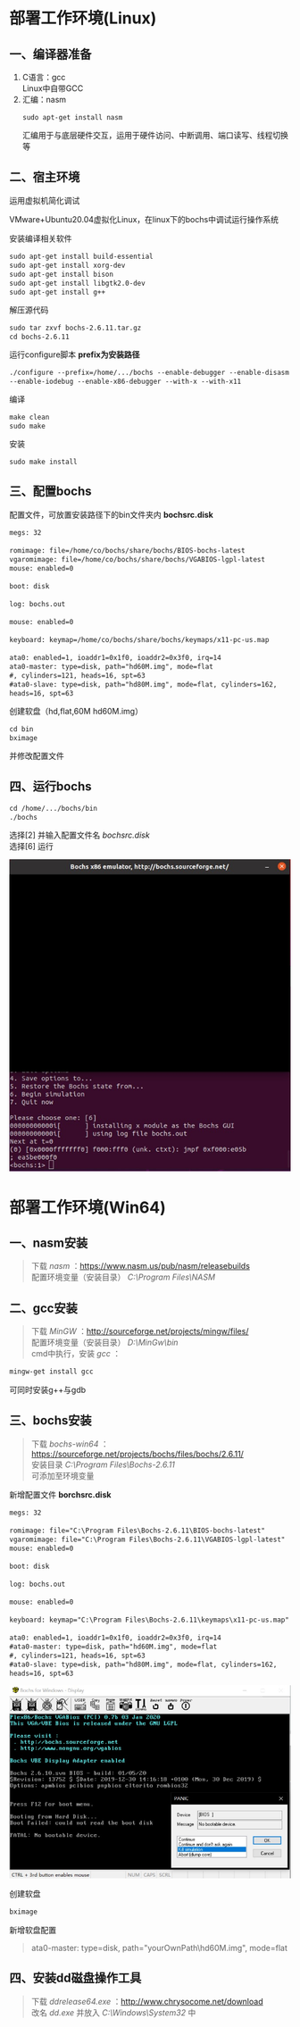 # 部署工作环境(Linux)
## 一、编译器准备
1. C语言：gcc  
   Linux中自带GCC
2. 汇编：nasm
   ```shell
   sudo apt-get install nasm
   ```
   汇编用于与底层硬件交互，运用于硬件访问、中断调用、端口读写、线程切换等
## 二、宿主环境
运用虚拟机简化调试

VMware+Ubuntu20.04虚拟化Linux，在linux下的bochs中调试运行操作系统

安装编译相关软件
```shell
sudo apt-get install build-essential
sudo apt-get install xorg-dev
sudo apt-get install bison
sudo apt-get install libgtk2.0-dev
sudo apt-get install g++
```
解压源代码
```shell
sudo tar zxvf bochs-2.6.11.tar.gz
cd bochs-2.6.11
```
运行configure脚本 **prefix为安装路径**
```shell
./configure --prefix=/home/.../bochs --enable-debugger --enable-disasm --enable-iodebug --enable-x86-debugger --with-x --with-x11
```
编译
```shell
make clean
sudo make
```
安装
```shell
sudo make install 
```
## 三、配置bochs
配置文件，可放置安装路径下的bin文件夹内
**bochsrc.disk**
```
megs: 32

romimage: file=/home/co/bochs/share/bochs/BIOS-bochs-latest
vgaromimage: file=/home/co/bochs/share/bochs/VGABIOS-lgpl-latest
mouse: enabled=0

boot: disk

log: bochs.out

mouse: enabled=0

keyboard: keymap=/home/co/bochs/share/bochs/keymaps/x11-pc-us.map

ata0: enabled=1, ioaddr1=0x1f0, ioaddr2=0x3f0, irq=14
ata0-master: type=disk, path="hd60M.img", mode=flat
#, cylinders=121, heads=16, spt=63
#ata0-slave: type=disk, path="hd80M.img", mode=flat, cylinders=162, heads=16, spt=63

```
创建软盘（hd,flat,60M hd60M.img）
```shell
cd bin
bximage
```
并修改配置文件
## 四、运行bochs
```shell
cd /home/.../bochs/bin
./bochs
```
选择[2] 并输入配置文件名 *bochsrc.disk*  
选择[6] 运行

![FirstExecute](pic/1.4_1.jpg)

# 部署工作环境(Win64)
## 一、nasm安装
> 下载 *nasm* ：https://www.nasm.us/pub/nasm/releasebuilds  
> 配置环境变量（安装目录） *C:\Program Files\NASM*
## 二、gcc安装
> 下载 *MinGW* ：http://sourceforge.net/projects/mingw/files/  
> 配置环境变量（安装目录） *D:\MinGw\bin*  
> cmd中执行，安装 *gcc* ：  
```cmd
mingw-get install gcc
```
可同时安装g++与gdb
## 三、bochs安装
> 下载 *bochs-win64* ：https://sourceforge.net/projects/bochs/files/bochs/2.6.11/  
> 安装目录 *C:\Program Files\Bochs-2.6.11*  
> 可添加至环境变量  

新增配置文件 **borchsrc.disk**
```
megs: 32

romimage: file="C:\Program Files\Bochs-2.6.11\BIOS-bochs-latest"
vgaromimage: file="C:\Program Files\Bochs-2.6.11\VGABIOS-lgpl-latest"
mouse: enabled=0

boot: disk

log: bochs.out

mouse: enabled=0

keyboard: keymap="C:\Program Files\Bochs-2.6.11\keymaps\x11-pc-us.map"

ata0: enabled=1, ioaddr1=0x1f0, ioaddr2=0x3f0, irq=14
#ata0-master: type=disk, path="hd60M.img", mode=flat
#, cylinders=121, heads=16, spt=63
#ata0-slave: type=disk, path="hd80M.img", mode=flat, cylinders=162, heads=16, spt=63
```

![WindowsFirstExecute](pic/1.3_1.jpg)

创建软盘
```cmd
bximage
```
新增软盘配置
> ata0-master: type=disk, path="yourOwnPath\hd60M.img", mode=flat
## 四、安装dd磁盘操作工具
> 下载 *ddrelease64.exe* ：http://www.chrysocome.net/download  
> 改名 *dd.exe* 并放入 *C:\Windows\System32* 中
